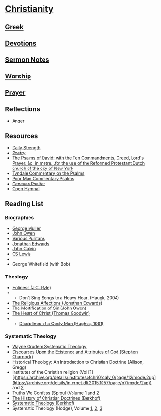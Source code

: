 # [Christianity](https://benklassen77.github.io)

## [Greek](greek.md)

## [Devotions](devotions.md)

## [Sermon Notes](sermonnotes.md)

## [Worship](worship.md)

## [Prayer](https://www.challies.com/wp-content/uploads/take-words-with-you.pdf)

## Reflections

- [Anger](https://benklassen77.github.io/documents/fun/christian/anger.pdf)

## Resources

- [Daily Strength](https://benklassen77.github.io/documents/fun/christian/dailystrength.pdf)
- [Poetry](https://benklassen77.github.io/documents/fun/christian/oldechristianpoems.pdf)
- [The Psalms of David: with the Ten Commandments, Creed, Lord's Prayer, &c. in metre...for the use of the Reformed Protestant Dutch church of the city of New York](https://hymnary.org/hymnal/PDTC1767)
- [Tyndale Commentary on the Psalms](https://benklassen77.github.io/documents/fun/christian/tremperpsalms.pdf)
- [Poor Man Commentary Psalms](https://benklassen77.github.io/documents/fun/christian/poormanpsalmcommentary.pdf)
- [Genevan Psalter](https://benklassen77.github.io/documents/fun/christian/Genevan_Psalter_pages.pdf)
- [Open Hymnal](https://benklassen77.github.io/documents/fun/christian/OpenHymnal.pdf)

## Reading List

### Biographies
- [George Muller](https://archive.org/details/georgemullermano00mill)
- [John Owen](http://www.onthewing.org/user/Life%20of%20Owen%20-%20Thompson.pdf)
- [Various Puritans](https://lionandlambapologetics.org/wp-content/uploads/2022/03/Meet-the-Puritans-Beeke-and-Pederson.pdf)
- [Jonathan Edwards](https://archive.org/details/jonathanedwardsg0000hosi)
- [John Calvin](https://archive.org/details/johncalvinmenoff0000will/page/n9/mode/2up)
- [CS Lewis](https://archive.org/details/cslewis00swif)
- 
- George Whitefield (with Bob)

### Theology
- [Holiness (J.C. Ryle)](https://www.apuritansmind.com/wp-content/uploads/FREEEBOOKS/Holiness-J.C.Ryle.pdf)
- - Don't Sing Songs to a Heavy Heart (Haugk, 2004)
- [The Religious Affections (Jonathan Edwards)](https://archive.org/details/treatiseconcern00edwa/page/4/mode/2up)
- [The Mortification of Sin (John Owen)](https://archive.org/details/ontemptationmort00owenuoft/mode/2up)
- [The Heart of Christ (Thomas Goodwin)](https://archive.org/details/isbn_9781941129210/page/n5/mode/2up)
- - [Disciplines of a Godly Man (Hughes, 1991)](https://archive.org/details/disciplinesofgod0000hugh/page/n295/mode/2up)

### Systematic Theology

- [Wayne Grudem Systematic Theology](https://archive.org/details/WayneGrudemSystematicTheology/page/n30/mode/1up)
- [Discourses Upon the Existence and Attributes of God (Stephen Charnock)](https://archive.org/details/discoursesuponex0000char/page/n615/mode/2up)
- Historical Theology: An Introduction to Christian Doctrine (Allison, Gregg)
- Institutes of the Christian religion (Vol [1][(https://archive.org/details/institutesofchri01calv_0/page/12/mode/2up](https://archive.org/details/in.ernet.dli.2015.1057/page/n7/mode/2up)) and [2](https://archive.org/details/in.ernet.dli.2015.1058)
- Truths We Confess (Sproul (Volume [1](https://archive.org/details/truthsweconfessl0001spro) and [2](https://archive.org/details/truthsweconfessl0002spro)
- [The History of Christian Doctrines (Berkhof)](https://archive.org/details/historyofchristi0000berk/page/n5/mode/2up)
- [Systematic Theology (Berkhof)](https://archive.org/details/louise-berkohf-issuu/mode/2up)
- Systematic Theology (Hodge), Volume [1](https://archive.org/details/systematictheolo0000hodg/page/n5/mode/2up), [2](https://archive.org/details/systematictheolo0000hodg_v1e4/page/n7/mode/2up), [3](https://archive.org/details/systematictheolo0000hodg_l2z7/page/n7/mode/2up)

